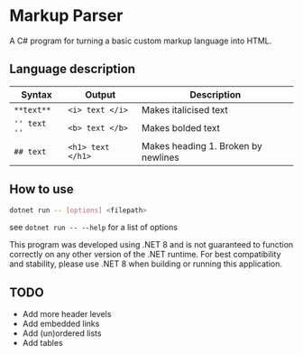 # Markup Parser

A C# program for turning a basic custom markup language into HTML.

## Language description

| **Syntax** | **Output** | Description |
| --------------- | --------------- | --------------- |
| ` **text** ` | `<i> text </i>`  | Makes italicised text |
| `'' text ''` | `<b> text </b>`  | Makes bolded text |
| `## text`    | `<h1> text </h1>`| Makes heading 1. Broken by newlines |

## How to use

```bash
dotnet run -- [options] <filepath>
```

see `dotnet run -- --help` for a list of options

This program was developed using .NET 8 and is not guaranteed to function
correctly on any other version of the .NET runtime.
For best compatibility and stability, please use .NET 8
when building or running this application.

## TODO

- Add more header levels
- Add embedded links
- Add (un)ordered lists
- Add tables